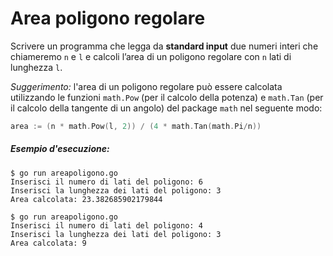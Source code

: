 # Area poligono regolare

Scrivere un programma che legga da **standard input** due numeri interi che chiameremo `n` e `l` e calcoli l’area di un poligono regolare con `n` lati di lunghezza `l`.

*Suggerimento:* l'area di un poligono regolare può essere calcolata utilizzando le funzioni `math.Pow` (per il calcolo della potenza) e `math.Tan` (per il calcolo della tangente di un angolo) del package `math` nel seguente modo:
```go
area := (n * math.Pow(l, 2)) / (4 * math.Tan(math.Pi/n))
```

##### Esempio d'esecuzione:

```text
$ go run areapoligono.go 
Inserisci il numero di lati del poligono: 6
Inserisci la lunghezza dei lati del poligono: 3
Area calcolata: 23.382685902179844

$ go run areapoligono.go
Inserisci il numero di lati del poligono: 4
Inserisci la lunghezza dei lati del poligono: 3
Area calcolata: 9
```